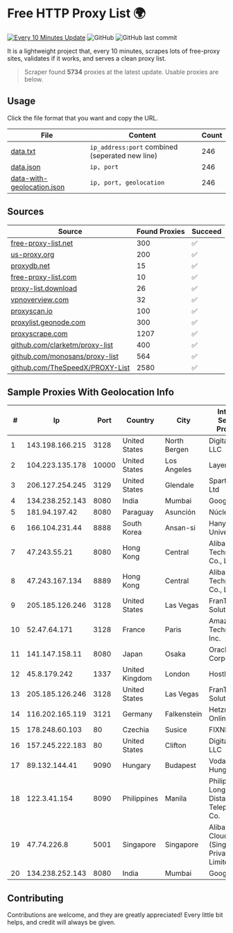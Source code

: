 
# Free HTTP Proxy List 🌍

[![Every 10 Minutes Update](https://github.com/mertguvencli/http-proxy-list/actions/workflows/main.yml/badge.svg?branch=main)](https://github.com/mertguvencli/http-proxy-list/actions/workflows/main.yml)
![GitHub](https://img.shields.io/github/license/mertguvencli/http-proxy-list)
![GitHub last commit](https://img.shields.io/github/last-commit/mertguvencli/http-proxy-list)

It is a lightweight project that, every 10 minutes, scrapes lots of free-proxy sites, validates if it works, and serves a clean proxy list.


> Scraper found **5734** proxies at the latest update. Usable proxies are below.

## Usage

Click the file format that you want and copy the URL.


|File|Content|Count|
|----|-------|-----|
|[data.txt](https://raw.githubusercontent.com/mertguvencli/http-proxy-list/main/proxy-list/data.txt)|`ip_address:port` combined (seperated new line)|246|
|[data.json](https://raw.githubusercontent.com/mertguvencli/http-proxy-list/main/proxy-list/data.json)|`ip, port`|246|
|[data-with-geolocation.json](https://raw.githubusercontent.com/mertguvencli/http-proxy-list/main/proxy-list/data-with-geolocation.json)|`ip, port, geolocation`|246|

## Sources

|Source|Found Proxies|Succeed|
|------|-------------|-------|
|[free-proxy-list.net](https://free-proxy-list.net)|300|✅|
|[us-proxy.org](https://www.us-proxy.org)|200|✅|
|[proxydb.net](http://proxydb.net)|15|✅|
|[free-proxy-list.com](https://free-proxy-list.com/?page=&port=&type%5B%5D=http&type%5B%5D=https&up_time=0&search=Search)|10|✅|
|[proxy-list.download](https://www.proxy-list.download/HTTP)|26|✅|
|[vpnoverview.com](https://vpnoverview.com/privacy/anonymous-browsing/free-proxy-servers)|32|✅|
|[proxyscan.io](https://www.proxyscan.io)|100|✅|
|[proxylist.geonode.com](https://proxylist.geonode.com/api/proxy-list?limit=300&page=1&sort_by=lastChecked&sort_type=desc&protocols=http,https)|300|✅|
|[proxyscrape.com](https://api.proxyscrape.com/v2/?request=displayproxies&protocol=http&timeout=10000&country=all&ssl=all&anonymity=all)|1207|✅|
|[github.com/clarketm/proxy-list](https://raw.githubusercontent.com/clarketm/proxy-list/master/proxy-list-raw.txt)|400|✅|
|[github.com/monosans/proxy-list](https://raw.githubusercontent.com/monosans/proxy-list/main/proxies/http.txt)|564|✅|
|[github.com/TheSpeedX/PROXY-List](https://raw.githubusercontent.com/TheSpeedX/PROXY-List/master/http.txt)|2580|✅|


## Sample Proxies With Geolocation Info

|#|Ip|Port|Country|City|Internet Service Provider|
|-|--|----|-------|----|-------------------------|
|1|143.198.166.215|3128|United States|North Bergen|DigitalOcean, LLC|
|2|104.223.135.178|10000|United States|Los Angeles|LayerHost|
|3|206.127.254.245|3129|United States|Glendale|Spartan Host Ltd|
|4|134.238.252.143|8080|India|Mumbai|Google LLC|
|5|181.94.197.42|8080|Paraguay|Asunción|Núcleo S.A.|
|6|166.104.231.44|8888|South Korea|Ansan-si|Hanyang University|
|7|47.243.55.21|8080|Hong Kong|Central|Alibaba (US) Technology Co., Ltd.|
|8|47.243.167.134|8889|Hong Kong|Central|Alibaba (US) Technology Co., Ltd.|
|9|205.185.126.246|3128|United States|Las Vegas|FranTech Solutions|
|10|52.47.64.171|3128|France|Paris|Amazon Technologies Inc.|
|11|141.147.158.11|8080|Japan|Osaka|Oracle Corporation|
|12|45.8.179.242|1337|United Kingdom|London|Hostland LLC|
|13|205.185.126.246|3128|United States|Las Vegas|FranTech Solutions|
|14|116.202.165.119|3121|Germany|Falkenstein|Hetzner Online GmbH|
|15|178.248.60.103|80|Czechia|Susice|FIXNET s.r.o.|
|16|157.245.222.183|80|United States|Clifton|DigitalOcean, LLC|
|17|89.132.144.41|9090|Hungary|Budapest|Vodafone Hungary Ltd.|
|18|122.3.41.154|8090|Philippines|Manila|Philippine Long Distance Telephone Co.|
|19|47.74.226.8|5001|Singapore|Singapore|Alibaba Cloud (Singapore) Private Limited|
|20|134.238.252.143|8080|India|Mumbai|Google LLC|



## Contributing

Contributions are welcome, and they are greatly appreciated! Every
little bit helps, and credit will always be given.

